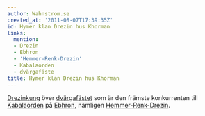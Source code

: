 ```yaml
---
author: Wahnstrom.se
created_at: '2011-08-07T17:39:35Z'
id: Hymer klan Drezin hus Khorman
links:
  mention:
  - Drezin
  - Ebhron
  - 'Hemmer-Renk-Drezin'
  - Kabalaorden
  - dvärgafäste
title: Hymer klan Drezin hus Khorman
---
```


[Drezinkung] över [dvärgafästet] som är den främste konkurrenten till [Kabalaorden] på [Ebhron],
nämligen [Hemmer-Renk-Drezin].

  [Drezinkung]: Drezin
  [dvärgafästet]: dvärgafäste
  [Kabalaorden]: Kabalaorden
  [Ebhron]: Ebhron
  [Hemmer-Renk-Drezin]: Hemmer-Renk-Drezin